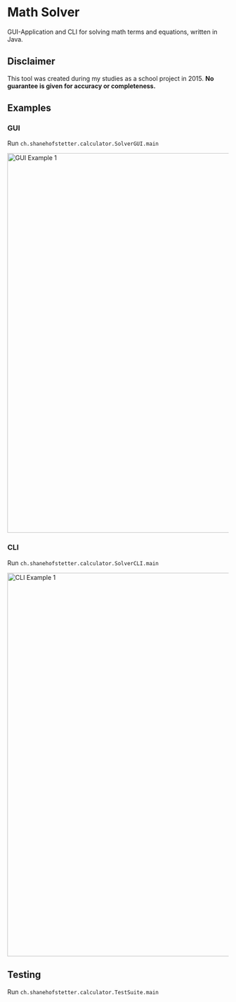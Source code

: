 # Math Solver

GUI-Application and CLI for solving math terms and equations, written in Java.

## Disclaimer
This tool was created during my studies as a school project in 2015. **No guarantee is given for accuracy or completeness.**

## Examples

### GUI

Run `ch.shanehofstetter.calculator.SolverGUI.main` 

<img width="862" alt="GUI Example 1" src="https://user-images.githubusercontent.com/13404717/194757370-1bd75ee2-fb86-4405-8fc4-f94786152fb7.png">


### CLI

Run `ch.shanehofstetter.calculator.SolverCLI.main`

<img width="871" alt="CLI Example 1" src="https://user-images.githubusercontent.com/13404717/194757582-179cd817-db50-40ea-b777-d121b5e166f7.png">

## Testing

Run `ch.shanehofstetter.calculator.TestSuite.main`